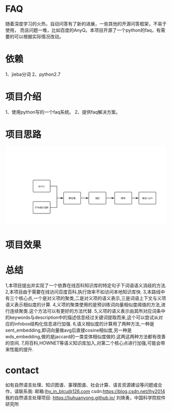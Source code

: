 # FAQ
随着深度学习的火热，自动问答有了新的进展，一些其他的开源问答框架，不易于使用，
而且问题一堆，比如百度的AnyQ。本项目开源了一个python的faq，有需要的可以根据实际情况改动。

# 依赖
1、jieba分词
2、python2.7

# 项目介绍
1、使用python写的一个faq系统。
2、提供faq解决方案。

# 项目思路

![image](https://github.com/luluyouyue/faq/blob/master/images/faq.png)

# 项目效果

# 总结
1,本项目提出并实现了一个依靠在线百科知识库的特定句子下词语语义消歧的方法.
2,本项目由于需要在线访问百度百科,执行效率不如访问本地知识库快.
3,本路线中有三个核心点,一个是对义项的聚类,二是对义项的语义表示,三是词语上下文与义项语义表示相似度的计算.
4,义项的聚类使用的是预训练词向量相似度阈值的方法,进行连续聚类.这个方法可以有更好的方法代替.
5,义项的语义表示由其所对应词条中的keywords与description中的描述信息经过关键词提取而来,这个可以尝试从对应的infobox结构化信息进行加强.
6,语义相似度的计算用了两种方法,一种是sent_embedding,即词向量做avg后直接cosine相似度,另一种是wds_embedding,做的是jaccard的一类变体相似度做的.这两这两种方法都有改善的空间.
7,将百科,HOWNET等语义知识库加入,对第二个核心点进行加强,可能会带来性能的提升.

# contact
如有自然语言处理、知识图谱、事理图谱、社会计算、语言资源建设等问题或合作，请联系我:
邮箱:lhy_in_blcu@126.com
csdn:https://blog.csdn.net/lhy2014
我的自然语言处理项目: https://liuhuanyong.github.io/
刘焕勇，中国科学院软件研究所
